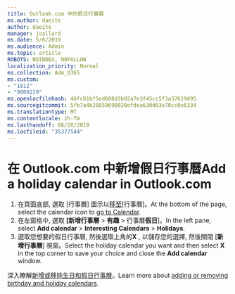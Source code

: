 ```yaml
---
title: Outlook.com 中的假日行事曆
ms.author: daeite
author: daeite
manager: joallard
ms.date: 5/6/2019
ms.audience: Admin
ms.topic: article
ROBOTS: NOINDEX, NOFOLLOW
localization_priority: Normal
ms.collection: Adm_O365
ms.custom:
- "1812"
- "9000229"
ms.openlocfilehash: 46fc81bf5ed608d3b92a7e3f45cc5f3a37619d95
ms.sourcegitcommit: 5fb7a4b28859690020efdea630d03e70cc0e6334
ms.translationtype: MT
ms.contentlocale: zh-TW
ms.lasthandoff: 06/28/2019
ms.locfileid: "35377544"
---
```

# <a name="add-a-holiday-calendar-in-outlookcom"></a><span data-ttu-id="1bfc1-102">在 Outlook.com 中新增假日行事曆</span><span class="sxs-lookup"><span data-stu-id="1bfc1-102">Add a holiday calendar in Outlook.com</span></span>

1. <span data-ttu-id="1bfc1-103">在頁面底部, 選取 [行事曆] 圖示以[移至](https://outlook.live.com/mail/calendar)[行事曆]。</span><span class="sxs-lookup"><span data-stu-id="1bfc1-103">At the bottom of the page, select the calendar icon to [go to Calendar](https://outlook.live.com/mail/calendar).</span></span>
1. <span data-ttu-id="1bfc1-104">在左窗格中, 選取 **[新增行事曆** > **有趣** > 行事曆**假日**]。</span><span class="sxs-lookup"><span data-stu-id="1bfc1-104">In the left pane, select **Add calendar** > **Interesting Calendars** > **Holidays**.</span></span>
1. <span data-ttu-id="1bfc1-105">選取您想要的假日行事曆, 然後選取上角的**X** , 以儲存您的選擇, 然後關閉 [**新增行事曆**] 視窗。</span><span class="sxs-lookup"><span data-stu-id="1bfc1-105">Select the holiday calendar you want and then select **X** in the top corner to save your choice and close the **Add calendar** window.</span></span>

<span data-ttu-id="1bfc1-106">深入瞭解[新增或移除生日和假日行事曆](https://support.office.com/article/b8e636da-fda8-413f-940e-68396efa49a6)。</span><span class="sxs-lookup"><span data-stu-id="1bfc1-106">Learn more about [adding or removing birthday and holiday calendars](https://support.office.com/article/b8e636da-fda8-413f-940e-68396efa49a6).</span></span>
